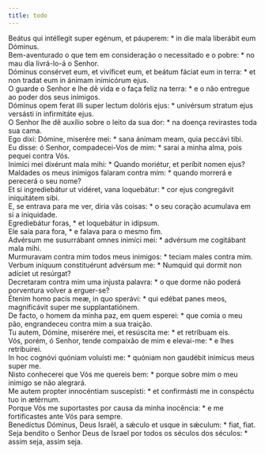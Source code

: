 ```yaml
---
title: todo
---
```

<div class="dropcap text-justify">Beátus qui intéllegit super egénum, et páuperem: * in die mala liberábit eum Dóminus.</div>
<div class="dropcap text-justify">Bem-aventurado o que tem em consideração o necessitado e o pobre: * no mau dia livrá-lo-á o Senhor.</div>
<div class="text-justify">Dóminus consérvet eum, et vivíficet eum, et beátum fáciat eum in terra: * et non tradat eum in ánimam inimicórum ejus.</div>
<div class="text-justify">O guarde o Senhor e lhe dê vida e o faça feliz na terra: * e o não entregue ao poder dos seus inimigos.</div>
<div class="text-justify">Dóminus opem ferat illi super lectum dolóris ejus: * univérsum stratum ejus versásti in infirmitáte ejus.</div>
<div class="text-justify">O Senhor lhe dê auxílio sobre o leito da sua dor: * na doença revirastes toda sua cama.</div>
<div class="text-justify">Ego dixi: Dómine, miserére mei: * sana ánimam meam, quia peccávi tibi.</div>
<div class="text-justify">Eu disse: ó Senhor, compadecei-Vos de mim: * sarai a minha alma, pois pequei contra Vós.</div>
<div class="text-justify">Inimíci mei dixérunt mala mihi: * Quando moriétur, et períbit nomen ejus?</div>
<div class="text-justify">Maldades os meus inimigos falaram contra mim: * quando morrerá e perecerá o seu nome?</div>
<div class="text-justify">Et si ingrediebátur ut vidéret, vana loquebátur: * cor ejus congregávit iniquitátem sibi.</div>
<div class="text-justify">E, se entrava para me ver, diria vãs coisas: * o seu coração acumulava em si a iniquidade.</div>
<div class="text-justify">Egrediebátur foras, * et loquebátur in idípsum.</div>
<div class="text-justify">Ele saía para fora, * e falava para o mesmo fim.</div>
<div class="text-justify">Advérsum me susurrábant omnes inimíci mei: * advérsum me cogitábant mala mihi.</div>
<div class="text-justify">Murmuravam contra mim todos meus inimigos: * teciam males contra mim.</div>
<div class="text-justify">Verbum iníquum constituérunt advérsum me: * Numquid qui dormit non adíciet ut resúrgat?</div>
<div class="text-justify">Decretaram contra mim uma injusta palavra: * o que dorme não poderá porventura volver a erguer-se?</div>
<div class="text-justify">Étenim homo pacis meæ, in quo sperávi: * qui edébat panes meos, magnificávit super me supplantatiónem.</div>
<div class="text-justify">De facto, o homem da minha paz, em quem esperei: * que comia o meu pão, engrandeceu contra mim a sua traição.</div>
<div class="text-justify">Tu autem, Dómine, miserére mei, et resúscita me: * et retríbuam eis.</div>
<div class="text-justify">Vós, porém, ó Senhor, tende compaixão de mim e elevai-me: * e lhes retribuirei.</div>
<div class="text-justify">In hoc cognóvi quóniam voluísti me: * quóniam non gaudébit inimícus meus super me.</div>
<div class="text-justify">Nisto conhecerei que Vós me quereis bem: * porque sobre mim o meu inimigo se não alegrará.</div>
<div class="text-justify">Me autem propter innocéntiam suscepísti: * et confirmásti me in conspéctu tuo in ætérnum.</div>
<div class="text-justify">Porque Vós me suportastes por causa da minha inocência: * e me fortificastes ante Vós para sempre.</div>
<div class="text-justify">Benedíctus Dóminus, Deus Israël, a sǽculo et usque in sǽculum: * fiat, fiat.</div>
<div class="text-justify">Seja bendito o Senhor Deus de Israel por todos os séculos dos séculos: * assim seja, assim seja.</div>

